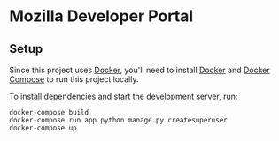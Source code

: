 # Mozilla Developer Portal

## Setup

Since this project uses [Docker](https://www.docker.com/), you'll need to install [Docker](https://hub.docker.com/search?q=&type=edition&offering=community) and [Docker Compose](https://docs.docker.com/compose/install/) to run this project locally.

To install dependencies and start the development server, run:

```shell
docker-compose build
docker-compose run app python manage.py createsuperuser
docker-compose up
```

